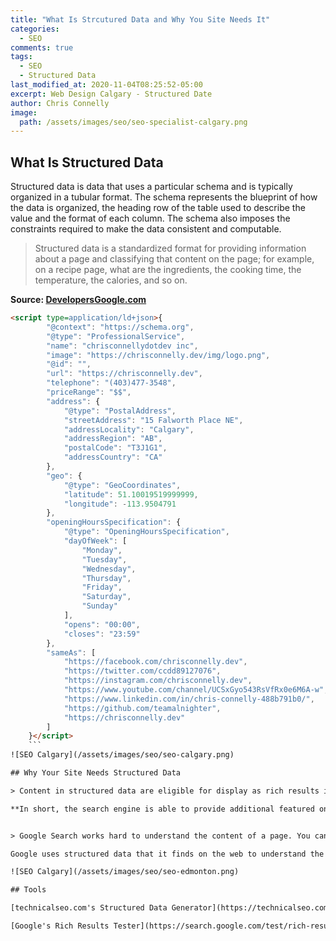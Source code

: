 ```yaml
---
title: "What Is Strcutured Data and Why You Site Needs It"
categories:
  - SEO
comments: true
tags:
  - SEO
  - Structured Data
last_modified_at: 2020-11-04T08:25:52-05:00
excerpt: Web Design Calgary - Structured Date
author: Chris Connelly
image:
  path: /assets/images/seo/seo-specialist-calgary.png
---
```


## What Is Structured Data

Structured data is data that uses a particular schema and is typically organized in a tubular format. The schema represents the blueprint of how the data is organized, the heading row of the table used to describe the value and the format of each column. The schema also imposes the constraints required to make the data consistent and computable.

> Structured data is a standardized format for providing information about a page and classifying that content on the page; for example, on a recipe page, what are the ingredients, the cooking time, the temperature, the calories, and so on.

**Source: [DevelopersGoogle.com](https://developers.google.com/search/docs/guides/intro-structured-data)**

```html
<script type=application/ld+json>{
        "@context": "https://schema.org",
        "@type": "ProfessionalService",
        "name": "chrisconnellydotdev inc",
        "image": "https://chrisconnelly.dev/img/logo.png",
        "@id": "",
        "url": "https://chrisconnelly.dev",
        "telephone": "(403)477-3548",
        "priceRange": "$$",
        "address": {
            "@type": "PostalAddress",
            "streetAddress": "15 Falworth Place NE",
            "addressLocality": "Calgary",
            "addressRegion": "AB",
            "postalCode": "T3J1G1",
            "addressCountry": "CA"
        },
        "geo": {
            "@type": "GeoCoordinates",
            "latitude": 51.10019519999999,
            "longitude": -113.9504791
        },
        "openingHoursSpecification": {
            "@type": "OpeningHoursSpecification",
            "dayOfWeek": [
                "Monday",
                "Tuesday",
                "Wednesday",
                "Thursday",
                "Friday",
                "Saturday",
                "Sunday"
            ],
            "opens": "00:00",
            "closes": "23:59"
        },
        "sameAs": [
            "https://facebook.com/chrisconnelly.dev",
            "https://twitter.com/ccdd89127076",
            "https://instagram.com/chrisconnelly.dev",
            "https://www.youtube.com/channel/UCSxGyo543RsVfRx0e6M6A-w",
            "https://www.linkedin.com/in/chris-connelly-488b791b0/",
            "https://github.com/teamalnighter",
            "https://chrisconnelly.dev"
        ]
    }</script>
    ```
![SEO Calgary](/assets/images/seo/seo-calgary.png)

## Why Your Site Needs Structured Data

> Content in structured data are eligible for display as rich results in search.

**In short, the search engine is able to provide additional featured on the search results pages, that will enhance the visibility of your content. For instance, when asked about structured data, that is how the search engine might extract content from a web page, and place it into an answer box, called a featured snippet


> Google Search works hard to understand the content of a page. You can help us by providing explicit clues about the meaning of a page to Google by including structured data on the page. Structured data is a standardized format for providing information about a page and classifying the page content; for example, on a recipe page, what are the ingredients, the cooking time and temperature, the calories, and so on.

Google uses structured data that it finds on the web to understand the content of the page, as well as to gather information about the web and the world in general. For example, here is a JSON-LD structured data snippet that might appear on a recipe page, describing the title of the recipe, the author of the recipe, and other details

![SEO Calgary](/assets/images/seo/seo-edmonton.png)

## Tools

[technicalseo.com's Structured Data Generator](https://technicalseo.com/tools/schema-markup-generator/)

[Google's Rich Results Tester](https://search.google.com/test/rich-results)
